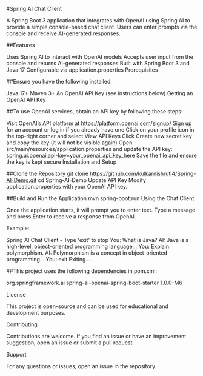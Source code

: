 #Spring AI Chat Client

A Spring Boot 3 application that integrates with OpenAI using Spring AI to provide a simple console-based chat client.
Users can enter prompts via the console and receive AI-generated responses.

##Features

Uses Spring AI to interact with OpenAI models
Accepts user input from the console and returns AI-generated responses
Built with Spring Boot 3 and Java 17
Configurable via application.properties
Prerequisites

##Ensure you have the following installed:

Java 17+
Maven 3+
An OpenAI API Key (see instructions below)
Getting an OpenAI API Key

##To use OpenAI services, obtain an API key by following these steps:

Visit OpenAI’s API platform at https://platform.openai.com/signup/
Sign up for an account or log in if you already have one
Click on your profile icon in the top-right corner and select View API Keys
Click Create new secret key and copy the key (it will not be visible again)
Open src/main/resources/application.properties and update the API key:
spring.ai.openai.api-key=your_openai_api_key_here
Save the file and ensure the key is kept secure
Installation and Setup

##Clone the Repository
git clone  https://github.com/kulkarnishruti4/Spring-AI-Demo.git
cd Spring-AI-Demo
Update API Key
Modify application.properties with your OpenAI API key.

##Build and Run the Application
mvn spring-boot:run
Using the Chat Client

Once the application starts, it will prompt you to enter text. Type a message and press Enter to receive a response from OpenAI.

Example:

Spring AI Chat Client - Type 'exit' to stop
You: What is Java?
AI: Java is a high-level, object-oriented programming language...
You: Explain polymorphism.
AI: Polymorphism is a concept in object-oriented programming...
You: exit
Exiting...


##This project uses the following dependencies in pom.xml:

<dependency>
    <groupId>org.springframework.ai</groupId>
    <artifactId>spring-ai-openai-spring-boot-starter</artifactId>
    <version>1.0.0-M6</version>
</dependency>

License

This project is open-source and can be used for educational and development purposes.

Contributing

Contributions are welcome. If you find an issue or have an improvement suggestion, open an issue or submit a pull request.

Support

For any questions or issues, open an issue in the repository.
